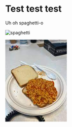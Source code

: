 # Test test test

Uh oh spaghetti-o

![spaghetti](https://s3-us-west-2.amazonaws.com/anchor-generated-image-bank/production/podcast_uploaded/1062112/1062112-1539104828631-0b1e9c1a3919e.jpg)

![hehehehehehhehehehe](uh_oh.jpeg)

